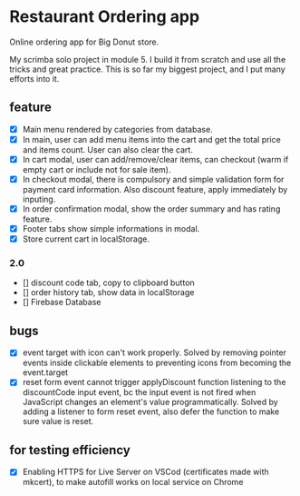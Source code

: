 # Restaurant Ordering app
Online ordering app for Big Donut store.

My scrimba solo project in module 5.
I build it from scratch and use all the tricks and great practice. This is so far my biggest project, and I put many efforts into it.

## feature
- [x] Main menu rendered by categories from database.
- [x] In main, user can add menu items into the cart and get the total price and items count. User can also clear the cart.
- [x] In cart modal, user can add/remove/clear items, can checkout (warm if empty cart or include not for sale item).
- [x] In checkout modal, there is compulsory and simple validation form for payment card information. Also discount feature, apply immediately by inputing.
- [x] In order confirmation modal, show the order summary and has rating feature.
- [x] Footer tabs show simple informations in modal.
- [x] Store current cart in localStorage.
### 2.0
- [] discount code tab, copy to clipboard button
- [] order history tab, show data in localStorage
- [] Firebase Database

## bugs
- [x] event target with icon can't work properly. Solved by removing pointer events inside clickable elements to preventing icons from becoming the event.target
- [x] reset form event cannot trigger applyDiscount function listening to the discountCode input event, bc the input event is not fired when JavaScript changes an element's value programmatically. Solved by adding a listener to form reset event, also defer the function to make sure value is reset.

## for testing efficiency
- [x] Enabling HTTPS for Live Server on VSCod (certificates made with mkcert), to make autofill works on local service on Chrome